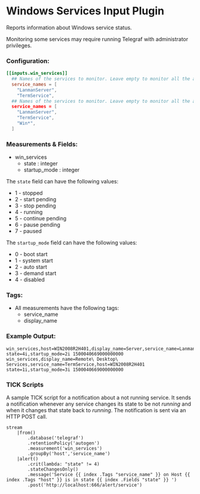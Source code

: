 # Windows Services Input Plugin

Reports information about Windows service status.

Monitoring some services may require running Telegraf with administrator privileges.

### Configuration:

```toml
[[inputs.win_services]]
  ## Names of the services to monitor. Leave empty to monitor all the available services on the host
  service_names = [
    "LanmanServer",
    "TermService",
  ## Names of the services to monitor. Leave empty to monitor all the available services on the host. Globs accepted.
  service_names = [
    "LanmanServer",
    "TermService",
    "Win*",
  ]
```

### Measurements & Fields:

- win_services
    - state : integer
    - startup_mode : integer

The `state` field can have the following values:
- 1 - stopped
- 2 - start pending
- 3 - stop pending
- 4 - running
- 5 - continue pending
- 6 - pause pending
- 7 - paused

The `startup_mode` field can have the following values:
- 0 - boot start
- 1 - system start
- 2 - auto start
- 3 - demand start
- 4 - disabled

### Tags:

- All measurements have the following tags:
    - service_name
    - display_name

### Example Output:
```
win_services,host=WIN2008R2H401,display_name=Server,service_name=LanmanServer state=4i,startup_mode=2i 1500040669000000000
win_services,display_name=Remote\ Desktop\ Services,service_name=TermService,host=WIN2008R2H401 state=1i,startup_mode=3i 1500040669000000000
```
### TICK Scripts

A sample TICK script for a notification about a not running service.
It sends a notification whenever any service changes its state to be not _running_ and when it changes that state back to _running_.
The notification is sent via an HTTP POST call.

```
stream
    |from()
        .database('telegraf')
        .retentionPolicy('autogen')
        .measurement('win_services')
        .groupBy('host','service_name')
    |alert()
        .crit(lambda: "state" != 4)
        .stateChangesOnly()
        .message('Service {{ index .Tags "service_name" }} on Host {{ index .Tags "host" }} is in state {{ index .Fields "state" }} ')
        .post('http://localhost:666/alert/service')
```
